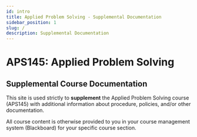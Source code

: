 ```yaml
---
id: intro
title: Applied Problem Solving - Supplemental Documentation
sidebar_position: 1
slug: /
description: Supplemental Documentation
---
```


# APS145: Applied Problem Solving

## Supplemental Course Documentation

This site is used strictly to **supplement** the Applied Problem Solving course (APS145) with additional information about procedure, policies, and/or other documentation.

All course content is otherwise provided to you in your course management system (Blackboard) for your specific course section.
